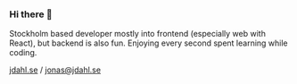 ### Hi there 👋

Stockholm based developer mostly into frontend (especially web with React), but backend is also fun. Enjoying every second spent learning while coding. 

[jdahl.se](https://jdahl.se) / jonas@jdahl.se
